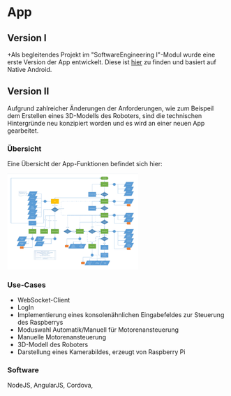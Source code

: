 # App 

## Version I
 +Als begleitendes Projekt im "SoftwareEngineering I"-Modul wurde eine erste Version der App entwickelt. Diese ist <a href="https://github.com/MarieKristin/DobbyApp">hier</a> zu finden und basiert auf Native Android. 
 
 ## Version II
 Aufgrund zahlreicher Änderungen der Anforderungen, wie zum Beispeil dem Erstellen eines 3D-Modells des Roboters, sind die technischen Hintergründe neu konzipiert worden und es wird an einer neuen App gearbeitet.
 
### Übersicht
 Eine Übersicht der App-Funktionen befindet sich hier:
 
 <img src = "https://github.com/MarieKristin/DobbyV2/blob/master/Dokumentation/App/App.jpg" width="300px;">
 
 ### Use-Cases
 - WebSocket-Client
- LogIn
 - Implementierung eines konsolenähnlichen Eingabefeldes zur Steuerung des Raspberrys
 - Moduswahl Automatik/Manuell für Motorenansteuerung
 - Manuelle Motorenansteuerung
 - 3D-Modell des Roboters
 - Darstellung eines Kamerabildes, erzeugt von Raspberry Pi
 
 ### Software
 NodeJS, AngularJS, Cordova, 
 

